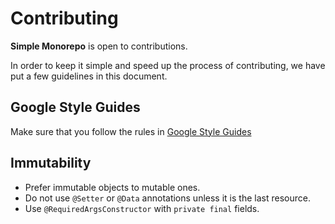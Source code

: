 # Contributing

**Simple Monorepo** is open to contributions.

In order to keep it simple and speed up the process of contributing, we have put a few guidelines in this document.

## Google Style Guides

Make sure that you follow the rules in [Google Style Guides](https://google.github.io/styleguide)

## Immutability

- Prefer immutable objects to mutable ones.
- Do not use `@Setter` or `@Data` annotations unless it is the last resource.
- Use `@RequiredArgsConstructor` with `private final` fields.
